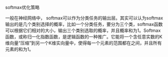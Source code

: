 softmax优化策略

一般在神经网络中， softmax可以作为分类任务的输出层。其实可以认为softmax输出的是几个类别选择的概率，比如一个分类任务，要分为三个类，softmax函数可以根据它们相对的大小，输出三个类别选取的概率，并且概率和为1。Softmax函数，或称归一化指数函数，是逻辑函数的一种推广。它能将一个含任意实数的K维向量“压缩”到另一个K维实向量中，使得每一个元素的范围都在之间，并且所有元素的和为1。

